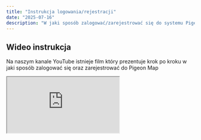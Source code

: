 ```yaml
---
title: "Instrukcja logowania/rejestracji"
date: "2025-07-16"
description: "W jaki sposób zalogować/zarejestrować się do systemu Pigeon Map?"
---
```


## Wideo instrukcja

Na naszym kanale YouTube istnieje film który prezentuje krok po kroku w jaki sposób zalogować się oraz zarejestrować do Pigeon Map

<div class="video-container">
  <iframe
        src="https://www.youtube.com/embed/HEJqSvcv0fU?si=jG75KXH8J0EsA_9x"
        title="Tutorial Pigeon Map - Instrukcja logowania i rejestracji"
        allow="accelerometer; autoplay; clipboard-write; encrypted-media; gyroscope; picture-in-picture; web-share"
        allowfullscreen>
  </iframe>
</div>
